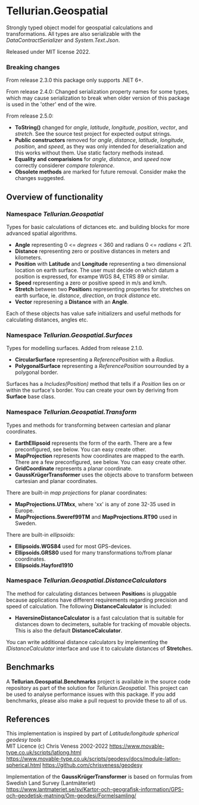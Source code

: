# Tellurian.Geospatial
Strongly typed object model for geospatial calculations and transformations.
All types are also serializable with the *DataContractSerializer* and *System.Text.Json*.

Released under MIT license 2022.

### Breaking changes
From release 2.3.0 this package only supports .NET 6+.

From release 2.4.0: Changed serialization property names for some types, which may cause serialization to break 
when older version of this package is used in the 'other' end of the wire.

From release 2.5.0: 
- **ToString()** changed for *angle*, *latitude*, *longitude*, *position*, *vector*, and *stretch*.
See the source test project for expected output strings.
- **Public constructors** removed for *angle*, *distance*, *latitude*, *longitude*, *position*, and *speed*, 
as they was only intended for deserialization and this works without them. Use static factory methods instead.
- **Equality and comparisions** for *angle*, *distance*, and *speed* now correctly considerer *compare tolerance*.
- **Obsolete methods** are marked for future removal. Consider make the changes suggested.

## Overview of functionality
### Namespace *Tellurian.Geospatial*
Types for basic calculations of dictances etc. and building blocks for more advanced spatial algorithms.
* **Angle** representing 0 <= *degrees* < 360 and radians 0 <= *radians* < 2Π.
* **Distance** representing zero or positive distances in meters and kilometers.
* **Position** with **Latitude** and **Longitude** representing a two dimensional location on earth surface. The user must decide on which datum a position is expressed, for exampe WGS 84, ETRS 89 or similar. 
* **Speed** representing a zero or positive speed in m/s and km/h.
* **Stretch** between two **Position**s representing propertes for stretches on earth surface, ie. *distance*, *direction*, *on track distance* etc.
* **Vector** represening a **Distance** with an **Angle**.

Each of these objects has value safe initializers and useful methods for calculating distances, angles etc. 

### Namespace *Tellurian.Geospatial.Surfaces* 
Types for modelling surfaces. Added from release 2.1.0.
* **CircularSurface** representing a *ReferencePosition* with a *Radius*.
* **PolygonalSurface** representing a *ReferencePosition* sourrounded by a polygonal border.

Surfaces has a *Includes(Position)* method that tells if a *Position* lies on or within the surface's border. 
You can create your own by deriving from **Surface** base class.

### Namespace *Tellurian.Geospatial.Transform*
Types and methods for transforming between cartesian and planar coordinates.
* **EarthEllipsoid** represents the form of the earth. There are a few preconfigured, see below. You can easy create other.
* **MapProjection** represents how coordinates are mapped to the earth.  There are a few preconfigured, see below. You can easy create other.
* **GridCoordinate** represents a planar coordinate.
* **GaussKrügerTransformer** uses the objects above to transform between cartesian and planar coordinates.

There are built-in *map projections* for planar coordinates:
* **MapProjections.UTMxx**, where 'xx' is any of zone 32-35 used in Europe.
* **MapProjections.Sweref99TM** and **MapProjections.RT90** used in Sweden.

There are built-in *ellipsoids*:
* **Ellipsoids.WGS84** used for most GPS-devices.
* **Ellipsoids.GRS80** used for many transformations to/from planar coordinates.
* **Ellipsoids.Hayford1910** 

### Namespace *Tellurian.Geospatial.DistanceCalculators*
The method for calculating distances between **Position**s is pluggable because applications have different requirements regarding  precision and speed of calculation. 
The following **DistanceCalculator** is included:
* **HaversineDistanceCalculator** is a fast calculation that is suitable for distances down to decimeters, suitable for tracking of movable objects. 
This is also the default **DistanceCalculator**.

You can write additional distance calculators by implementing the *IDistanceCalculator* interface and use it to calculate distances of **Stretch**es.

## Benchmarks
A **Tellurian.Geospatial.Benchmarks** project is available in the source code repository as part of
the solution for *Tellurian.Geospatial*.
This project can be used to analyse performance issues with this package.
If you add benchmarks, please also make a pull request to provide these to all of us.

## References
This implementation is inspired by part of *Latitude/longitude spherical geodesy tools*  
MIT Licence (c) Chris Veness 2002-2022 
https://www.movable-type.co.uk/scripts/latlong.html  
https://www.movable-type.co.uk/scripts/geodesy/docs/module-latlon-spherical.html
https://github.com/chrisveness/geodesy

Implementation of the **GaussKrügerTransformer** is based on formulas from Swedish Land Survey (Lantmäteriet)  
https://www.lantmateriet.se/sv/Kartor-och-geografisk-information/GPS-och-geodetisk-matning/Om-geodesi/Formelsamling/




